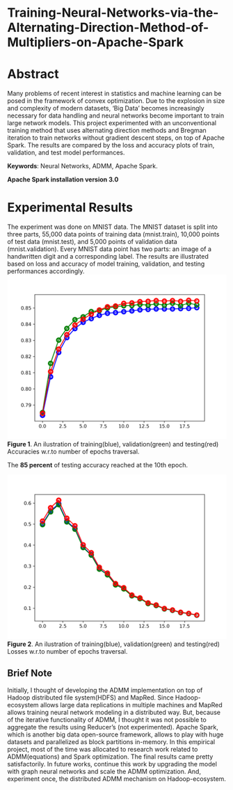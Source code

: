 # Training-Neural-Networks-via-the-Alternating-Direction-Method-of-Multipliers-on-Apache-Spark

# Abstract
Many problems of recent interest in statistics and machine learning can be posed in the framework of convex optimization. Due to the explosion in size and complexity of modern datasets, ‘Big Data’ becomes increasingly necessary for data handling and neural networks become important to train large network models. This project experimented with an unconventional training method that uses alternating direction methods and Bregman iteration to train networks without gradient descent steps, on top of Apache Spark. The results are compared by the loss and accuracy plots of train, validation, and test model performances.

**Keywords**: Neural Networks, ADMM, Apache Spark.

**Apache Spark installation version 3.0**

# Experimental Results
The experiment was done on MNIST data. The MNIST dataset is split into three parts, 55,000 data points of training data (mnist.train), 10,000 points of test data (mnist.test), and 5,000 points of validation data (mnist.validation). Every MNIST data point has two parts: an image of a handwritten digit and a corresponding label.
The results are illustrated based on loss and accuracy of model training, validation, and testing performances accordingly.
![alt An ilustration of training(blue), validation(green) and testing(red) Accuracies w.r.to number of epochs traversal.](https://github.com/dastagiri7/Training-Neural-Networks-via-the-Alternating-Direction-Method-of-Multipliers-on-Apache-Spark/blob/main/ACC_after_20_epoch.png)
**Figure 1**. An ilustration of training(blue), validation(green) and testing(red) Accuracies w.r.to number of epochs traversal.

The **85 percent** of testing accuracy reached at the 10th epoch.

![alt An ilustration of training(blue), validation(green) and testing(red) Losses w.r.to number of epochs traversal.](https://github.com/dastagiri7/Training-Neural-Networks-via-the-Alternating-Direction-Method-of-Multipliers-on-Apache-Spark/blob/main/LOSS_after_20_epoch.png)
**Figure 2**. An ilustration of training(blue), validation(green) and testing(red) Losses w.r.to number of epochs traversal.

## Brief Note
Initially, I thought of developing the ADMM implementation on top of Hadoop distributed file system(HDFS) and MapRed. Since Hadoop-ecosystem allows large data replications in multiple machines and MapRed allows training neural network modeling in a distributed way. But, because of the iterative functionality of ADMM, I thought it was not possible to aggregate the results using Reducer’s (not experimented). 
Apache Spark, which is another big data open-source framework, allows to play with huge datasets and parallelized as block partitions in-memory. In this empirical project, most of the time was allocated to research work related to ADMM(equations) and Spark optimization. The final results came pretty satisfactorily.
In future works, continue this work by upgrading the model with graph neural networks and scale the ADMM optimization. And, experiment once, the distributed ADMM mechanism on Hadoop-ecosystem.

